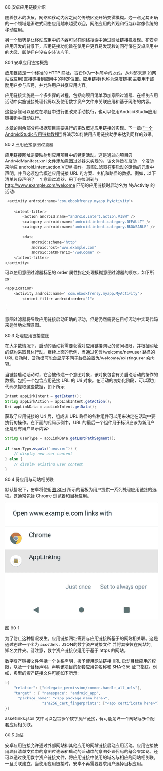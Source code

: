 80.安卓应用链接介绍

随着技术的发展，网络和移动内容之间的传统区别开始变得模糊。这一点尤其正确的一个领域是渐进式网络应用越来越受欢迎，网络应用的外观和行为非常像传统的移动应用。

另一个趋势是让移动应用中的内容可以在网络搜索中通过网址链接被发现。在安卓应用开发的背景下，应用链接功能旨在使用户更容易发现和访问存储在安卓应用中的内容，即使用户没有安装该应用。

80.1 安卓应用链接概览

应用链接是一个标准的 HTTP 网址，旨在作为一种简单的方式，从外部来源(如网站或应用)直接链接到应用中的特定位置。应用链接(也称为深度链接)主要用于鼓励用户参与应用，并允许用户共享应用内容。

应用链接实施是一个多步骤的过程，包括向项目清单添加意图过滤器、在相关应用活动中实施链接处理代码以及使用数字资产文件来关联应用和基于网络的内容。

这些步骤可以通过在项目中进行更改来手动执行，也可以使用AndroidStudio应用链接助手自动执行。

本章的剩余部分将根据项目需要进行的更改概述应用链接的实现。下一章([“一个AndroidStudio应用链接教程”](81.html#_idTextAnchor1500))将演示如何使用应用链接助手来达到同样的效果。

80.2 应用链接意图过滤器

应用链接网址需要映射到应用项目中的特定活动。这是通过向项目的 AndroidManifest.xml 文件添加意图过滤器来实现的，该文件旨在启动一个活动来响应 android.intent.action.VIEW 操作。意图过滤器在要启动的活动的元素中声明，并且必须包含概述应用链接 URL 的方案、主机和路径的数据。例如，以下清单片段声明了一个意图过滤器，用于在检测到与 http://www.example.com/welcome 匹配的应用链接时启动名为 MyActivity 的活动:

```java
 <activity android:name="com.ebookfrenzy.myapp.MyActivity">

    <intent-filter>
        <action android:name="android.intent.action.VIEW" />
        <category android:name="android.intent.category.DEFAULT" />
        <category android:name="android.intent.category.BROWSABLE" />

        <data
            android:scheme="http"
            android:host="www.example.com"
            android:pathPrefix="/welcome" />
    </intent-filter>
</activity>
```

可以使用意图过滤器标记的 order 属性指定处理模糊意图过滤器的顺序，如下所示:

```java
<application>
    <activity android:name=" com.ebookfrenzy.myapp.MyActivity">
        <intent-filter android:order="1">
.
.
```

意图过滤器将导致应用链接启动正确的活动，但是仍然需要在目标活动中实现代码来适当地处理意图。

80.3 处理应用链接意图

在大多数情况下，启动的活动将需要获得对应用链接网址的访问权限，并根据网址的结构采取具体行动。继续上面的示例，当通过包含/welcome/newuser 路径的 URL 启动时，活动很可能会显示不同于路径设置为/welcome/existinguser 的内容。

当链接启动活动时，它会被传递一个意图对象，该对象包含有关启动活动的操作的数据，包括一个包含应用链接 URL 的 Uri 对象。在活动的初始化阶段，可以添加代码来提取这些数据，如下所示:

```java
Intent appLinkIntent = getIntent();
String appLinkAction = appLinkIntent.getAction();
Uri appLinkData = appLinkIntent.getData();
```

获取了应用链接的 Uri 后，组成该 URL 路径的各种组件可以用来决定在活动中要执行的操作。在下面的代码示例中，URL 的最后一个组件用于标识应该为新用户还是现有用户显示内容:

```java
String userType = appLinkData.getLastPathSegment();

if (userType.equals("newuser")) {
    // display new user content
} else {
    // display existing user content
}
```

80.4 将应用与网站相关联

默认情况下，安卓将使用[图 80-1](#_idTextAnchor1498) 所示的面板为用户提供一系列处理应用链接的选项。这通常包括 Chrome 浏览器和目标应用。

![](img/as_4.1_app_links_chooser.jpg)

图 80-1

为了防止这种情况发生，应用链接网址需要与应用链接所基于的网站相关联。这是通过创建一个名为 assetlink . JSON的数字资产链接文件 并将其安装在网站的。知名文件夹。请注意，数字资产链接仅适用于基于 https 的网站。

数字资产链接文件包括一个关系声明，授予使用网站链接 URL 启动目标应用的权限，以及一个目标声明，声明该项目的配套应用包名称和 SHA-256 证书指纹。例如，典型的资产链接文件可能如下所示:

```java
[{
    "relation": ["delegate_permission/common.handle_all_urls"],
    "target" : { "namespace": "android_app",
      "package_name": "<app package name here>",
                 "sha256_cert_fingerprints": ["<app certificate here>"] }
}]  
```

assetlinks.json 文件可以包含多个数字资产链接，有可能允许一个网站与多个配套应用相关联。

80.5 总结

安卓应用链接允许通过外部网站和其他应用的网址链接启动应用活动。应用链接使用项目清单文件中的意图过滤器和启动的活动中的意图处理代码的组合来实现。还可以通过使用数字资产链接文件，将应用链接中使用的域名与相应的网站相关联。一旦关联建立，当使用应用链接时，安卓不再需要要求用户选择目标应用。
